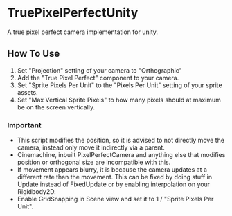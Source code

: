 # TruePixelPerfectUnity
A true pixel perfect camera implementation for unity.

## How To Use
1. Set "Projection" setting of your camera to "Orthographic"
2. Add the "True Pixel Perfect" component to your camera.
3. Set "Sprite Pixels Per Unit" to the "Pixels Per Unit" setting of your sprite assets.
4. Set "Max Vertical Sprite Pixels" to how many pixels should at maximum be on the screen vertically.

### Important
- This script modifies the position, so it is advised to not directly move the camera, instead only move it indirectly via a parent.
- Cinemachine, inbuilt PixelPerfectCamera and anything else that modifies position or orthogonal size are incompatible with this.
- If movement appears blurry, it is because the camera updates at a different rate than the movement. This can be fixed by doing stuff in Update instead of FixedUpdate or by enabling interpolation on your Rigidbody2D.
- Enable GridSnapping in Scene view and set it to 1 / "Sprite Pixels Per Unit".
